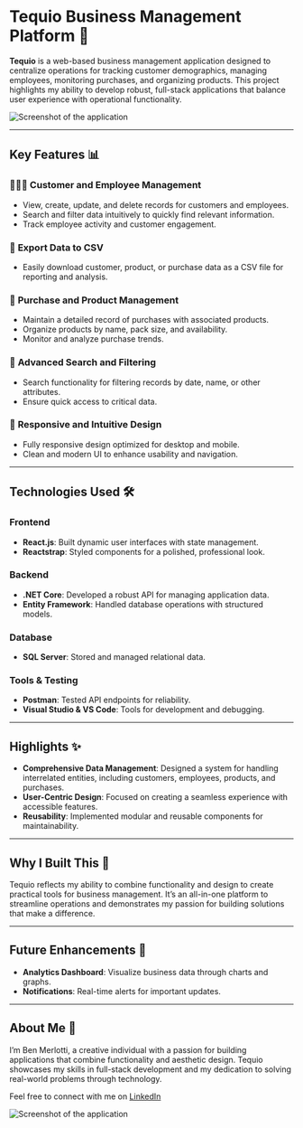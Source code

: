 # Tequio Business Management Platform 🌟

**Tequio** is a web-based business management application designed to centralize operations for tracking customer demographics, managing employees, monitoring purchases, and organizing products. This project highlights my ability to develop robust, full-stack applications that balance user experience with operational functionality.

![Screenshot of the application](images/Screenshots/Screenshot1.png)

---

## Key Features 📊

### 🧑‍🤝‍🧑 **Customer and Employee Management**

- View, create, update, and delete records for customers and employees.
- Search and filter data intuitively to quickly find relevant information.
- Track employee activity and customer engagement.

### 📂 **Export Data to CSV**

- Easily download customer, product, or purchase data as a CSV file for reporting and analysis.

### 💸 **Purchase and Product Management**

- Maintain a detailed record of purchases with associated products.
- Organize products by name, pack size, and availability.
- Monitor and analyze purchase trends.

### 🔎 **Advanced Search and Filtering**

- Search functionality for filtering records by date, name, or other attributes.
- Ensure quick access to critical data.

### 📱 **Responsive and Intuitive Design**

- Fully responsive design optimized for desktop and mobile.
- Clean and modern UI to enhance usability and navigation.

---

## Technologies Used 🛠️

### **Frontend**

- **React.js**: Built dynamic user interfaces with state management.
- **Reactstrap**: Styled components for a polished, professional look.

### **Backend**

- **.NET Core**: Developed a robust API for managing application data.
- **Entity Framework**: Handled database operations with structured models.

### **Database**

- **SQL Server**: Stored and managed relational data.

### **Tools & Testing**

- **Postman**: Tested API endpoints for reliability.
- **Visual Studio & VS Code**: Tools for development and debugging.

---

## Highlights ✨

- **Comprehensive Data Management**: Designed a system for handling interrelated entities, including customers, employees, products, and purchases.
- **User-Centric Design**: Focused on creating a seamless experience with accessible features.
- **Reusability**: Implemented modular and reusable components for maintainability.

---

## Why I Built This 🌟

Tequio reflects my ability to combine functionality and design to create practical tools for business management. It’s an all-in-one platform to streamline operations and demonstrates my passion for building solutions that make a difference.

---

## Future Enhancements 🚀

- **Analytics Dashboard**: Visualize business data through charts and graphs.
- **Notifications**: Real-time alerts for important updates.

---

## About Me 👋

I’m Ben Merlotti, a creative individual with a passion for building applications that combine functionality and aesthetic design. Tequio showcases my skills in full-stack development and my dedication to solving real-world problems through technology.

Feel free to connect with me on [LinkedIn](https://www.linkedin.com/in/benmerlotti/)

![Screenshot of the application](images/Screenshots/Screenshot2.png)
